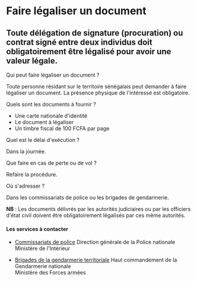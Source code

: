 # Faire légaliser un document

Toute délégation de signature (procuration) ou contrat signé entre deux individus doit obligatoirement être légalisé pour avoir une valeur légale.
--------------------------------------------------------------------------------------------------------------------------------------------------

Qui peut faire légaliser un document ?

Toute personne résidant sur le territoire sénégalais peut demander à faire légaliser un document. La présence physique de l'intéressé est obligatoire.

Quels sont les documents à fournir ?

*   Une carte nationale d'identité
*   Le document à légaliser
*   Un timbre fiscal de 100 FCFA par page

Quel est le délai d'exécution ?

Dans la journée.

Que faire en cas de perte ou de vol ?

Refaire la procédure.

Où s'adresser ?

Dans les commissariats de police ou les brigades de gendarmerie.

**NB** : Les documents délivrés par les autorités judiciaires ou par les officiers d'état civil doivent être obligatoirement légalisés par ces même autorités.

#### Les services à contacter

*   [Commissariats de police](../../../services/commissariats-de-police.md) Direction générale de la Police nationale  
    Ministère de l'Intérieur  
    
*   [Brigades de la gendarmerie territoriale](../../../services/brigades-de-la-gendarmerie-territoriale.md) Haut commandement de la Gendarmerie nationale  
    Ministère des Forces armées